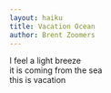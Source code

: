 ```yaml
---
layout: haiku
title: Vacation Ocean
author: Brent Zoomers
---
```


I feel a light breeze<br>
it is coming from the sea<br>
this is vacation<br>
